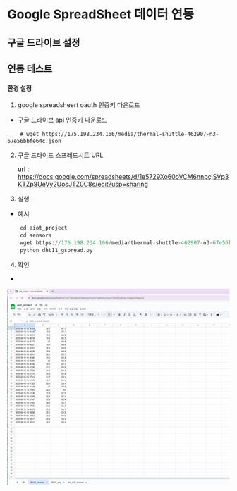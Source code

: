 # Google SpreadSheet 데이터 연동

## 구글 드라이브 설정


## 연동 테스트

#### 환경 설정

1. google spreadsheert oauth 인증키 다운로드

- 구글 드라이브 api 인증키 다운로드
```
    # wget https://175.198.234.166/media/thermal-shuttle-462907-n3-67e56bbfe64c.json
```

2. 구글 드라이드 스프레드시트 URL

    url : https://docs.google.com/spreadsheets/d/1e5729Xo60oVCM6nnpcjSVp3KTZp8UeVy2UosJTZ0C8s/edit?usp=sharing

3. 실행

- 예시
```python
    cd aiot_project
    cd sensors
    wget https://175.198.234.166/media/thermal-shuttle-462907-n3-67e56bbfe64c.json --no-check-certificate
    python dht11_gspread.py
```

4. 확인 
-
![Alt text](https://raw.githubusercontent.com/neeverse-dev1/aiot_project/refs/heads/main/sensors/capture_gspread_1.png)
